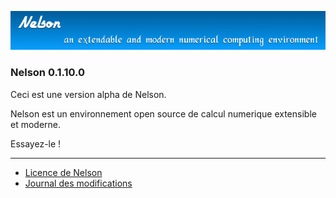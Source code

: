 ![banner](banner_homepage.png)

### Nelson 0.1.10.0

Ceci est une version alpha de Nelson. 

Nelson est un environnement open source de calcul numerique extensible et moderne.

Essayez-le !

</div>

* * *

*   [Licence de Nelson](licence.html)
*   [Journal des modifications](changelog.html)
